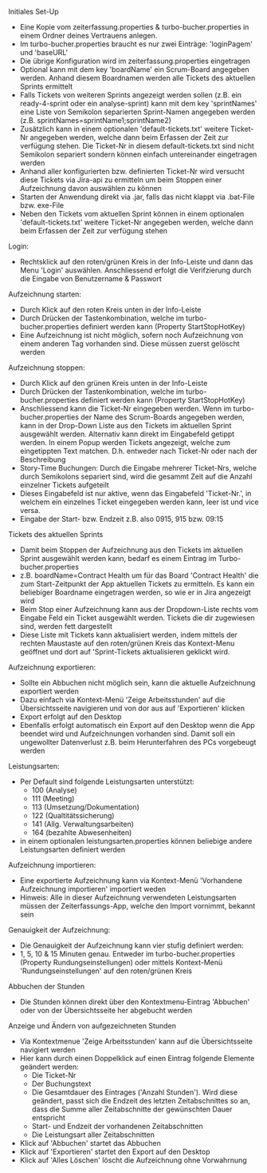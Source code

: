 Initiales Set-Up 
- Eine Kopie vom zeiterfassung.properties & turbo-bucher.properties in einem Ordner deines Vertrauens anlegen.
- Im turbo-bucher.properties braucht es nur zwei Einträge: 'loginPagem' und 'baseURL'
- Die übrige Konfiguration wird im zeiterfassung.properties eingetragen
- Optional kann mit dem key 'boardName' ein Scrum-Board angegeben werden. Anhand diesem Boardnamen werden alle Tickets des aktuellen Sprints ermittelt
- Falls Tickets von weiteren Sprints angezeigt werden sollen (z.B. ein ready-4-sprint oder ein analyse-sprint) kann mit dem key 'sprintNames' eine Liste von Semikolon separierten Sprint-Namen angegeben werden (z.B. sprintNames=sprintName1;sprintName2)
- Zusätzlich kann in einem optionalen 'default-tickets.txt' weitere Ticket-Nr angegeben werden, welche dann beim Erfassen der Zeit zur verfügung stehen. Die Ticket-Nr in diesem
  default-tickets.txt sind nicht Semikolon separiert sondern können einfach untereinander eingetragen werden 
- Anhand aller konfigurierten bzw. definierten Ticket-Nr wird versucht diese Tickets via Jira-api zu ermitteln um beim Stoppen einer Aufzeichnung davon auswählen zu können
- Starten der Anwendung direkt via .jar, falls das nicht klappt via .bat-File bzw. exe-File
- Neben den Tickets vom aktuellen Sprint können in einem optionalen 'default-tickets.txt' weitere Ticket-Nr angegeben werden, welche dann beim Erfassen der Zeit zur verfügung stehen

Login:
- Rechtsklick auf den roten/grünen Kreis in der Info-Leiste und dann das Menu 'Login' auswählen. Anschliessend erfolgt die Verifzierung durch die Eingabe von Benutzername & Passwort

Aufzeichnung starten:
- Durch Klick auf den roten Kreis unten in der Info-Leiste
- Durch Drücken der Tastenkombination, welche im turbo-bucher.properties definiert werden kann (Property StartStopHotKey)
- Eine Aufzeichnung ist nicht möglich, sofern noch Aufzeichnung von einem anderen Tag vorhanden sind. Diese müssen zuerst gelöscht werden

Aufzeichnung stoppen:
- Durch Klick auf den grünen Kreis unten in der Info-Leiste
- Durch Drücken der Tastenkombination, welche im turbo-bucher.properties definiert werden kann (Property StartStopHotKey)
- Anschliessend kann die Ticket-Nr eingegeben werden. Wenn im turbo-bucher.properties der Name des Scrum-Boards angegeben werden, kann in der Drop-Down Liste aus den Tickets im aktuellen Sprint ausgewählt werden. Alternativ kann direkt im Eingabefeld getippt werden. In einem Popup werden Tickets angezeigt, welche zum eingetippten Text matchen. D.h. entweder nach Ticket-Nr oder nach der Beschreibung
- Story-Time Buchungen: Durch die Eingabe mehrerer Ticket-Nrs, welche durch Semikolons separiert sind, wird die gesammt Zeit auf die Anzahl einzelner Tickets aufgeteilt
- Dieses Eingabefeld ist nur aktive, wenn das Eingabefeld 'Ticket-Nr.', in welchem ein einzelnes Ticket eingegeben werden kann, leer ist und vice versa.
- Eingabe der Start- bzw. Endzeit z.B. also 0915, 915 bzw. 09:15

Tickets des aktuellen Sprints
- Damit beim Stoppen der Aufzeichnung aus den Tickets im aktuellen Sprint ausgewählt werden kann, bedarf es einem Eintrag im Turbo-bucher.properties
- z.B. boardName=Contract Health um für das Board 'Contract Health' die zum Start-Zeitpunkt der App aktuellen Tickets zu ermitteln. Es kann ein beliebiger Boardname eingetragen werden, so wie er in Jira angezeigt wird
- Beim Stop einer Aufzeichnung kann aus der Dropdown-Liste rechts vom Eingabe Feld ein Ticket ausgewählt werden. Tickets die dir zugewiesen sind, werden fett dargestellt
- Diese Liste mit Tickets kann aktualisiert werden, indem mittels der rechten Maustaste auf den roten/grünen Kreis das Kontext-Menu geöffnet und dort auf 'Sprint-Tickets aktualisieren geklickt wird.

Aufzeichnung exportieren:
- Sollte ein Abbuchen nicht möglich sein, kann die aktuelle Aufzeichnung exportiert werden
- Dazu einfach via Kontext-Menü 'Zeige Arbeitsstunden' auf die Übersichtsseite navigieren und von dor aus auf 'Exportieren' klicken
- Export erfolgt auf den Desktop
- Ebenfalls erfolgt automatisch ein Export auf den Desktop wenn die App beendet wird und Aufzeichnungen vorhanden sind. Damit soll ein ungewollter Datenverlust z.B. beim Herunterfahren des PCs vorgebeugt werden

Leistungsarten:
- Per Default sind folgende Leistungsarten unterstützt:
  - 100 (Analyse)
  - 111 (Meeting)
  - 113 (Umsetzung/Dokumentation)
  - 122 (Qualtitätssicherung)
  - 141 (Allg. Verwaltungsarbeiten)
  - 164 (bezahlte Abwesenheiten)
- in einem optionalen leistungsarten.properties können beliebige andere Leistungsarten definiert werden

Aufzeichnung importieren:
- Eine exportierte Aufzeichnung kann via Kontext-Menü 'Vorhandene Aufzeichnung importieren' importiert weden
- Hinweis: Alle in dieser Aufzeichnung verwendeten Leistungsarten müssen der Zeiterfassungs-App, welche den Import vornimmt, bekannt sein

Genauigkeit der Aufzeichnung:
- Die Genauigkeit der Aufzeichnung kann vier stufig definiert werden:
- 1, 5, 10 & 15 Minuten genau. Entweder im turbo-bucher.properties (Property Rundungseinstellungen) oder mittels Kontext-Menü 'Rundungseinstellungen' auf den roten/grünen Kreis

Abbuchen der Stunden
- Die Stunden können direkt über den Kontextmenu-Eintrag 'Abbuchen' oder von der Übersichtsseite her abgebucht werden

Anzeige und Ändern von aufgezeichneten Stunden
- Via Kontextmenue 'Zeige Arbeitsstunden' kann auf die Übersichtsseite navigiert werden
- Hier kann durch einen Doppelklick auf einen Eintrag folgende Elemente geändert werden:
  - Die Ticket-Nr
  - Der Buchungstext
  - Die Gesamtdauer des Eintrages ('Anzahl Stunden'). Wird diese geändert, passt sich die Endzeit des letzten Zeitabschnittes so an, dass die Summe aller Zeitabschnitte der gewünschten Dauer entspricht
  - Start- und Endzeit der vorhandenen Zeitabschnitten
  - Die Leistungsart aller Zeitabschnitten
- Klick auf 'Abbuchen' startet das Abbuchen
- Klick auf 'Exportieren' startet den Export auf den Desktop
- Klick auf 'Alles Löschen' löscht die Aufzeichnung ohne Vorwahrnung
